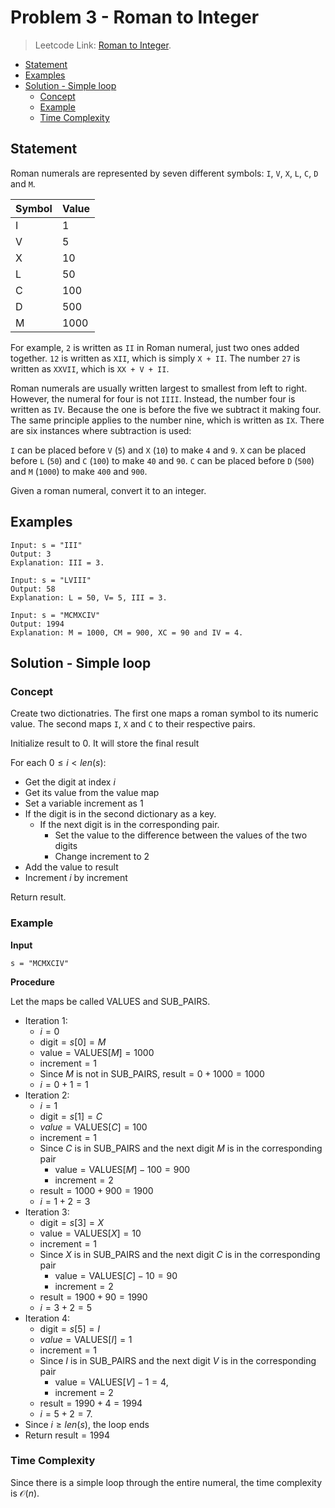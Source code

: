 # <!-- omit in toc --> Problem 3 - Roman to Integer

> Leetcode Link: [Roman to Integer](https://leetcode.com/problems/roman-to-integer/).

- [Statement](#statement)
- [Examples](#examples)
- [Solution - Simple loop](#solution---simple-loop)
  - [Concept](#concept)
  - [Example](#example)
  - [Time Complexity](#time-complexity)

## Statement

Roman numerals are represented by seven different symbols: `I`, `V`, `X`, `L`, `C`, `D` and `M`.

| Symbol | Value |
|---|---|
| I | 1 |
| V | 5 |
| X | 10 |
| L | 50 |
| C | 100 |
| D | 500 |
| M | 1000 |

For example, `2` is written as `II` in Roman numeral, just two ones added together. `12` is written as `XII`, which is simply `X + II`. The number `27` is written as `XXVII`, which is `XX + V + II`.

Roman numerals are usually written largest to smallest from left to right. However, the numeral for four is not `IIII`. Instead, the number four is written as `IV`. Because the one is before the five we subtract it making four. The same principle applies to the number nine, which is written as `IX`. There are six instances where subtraction is used:

`I` can be placed before `V` (`5`) and `X` (`10`) to make `4` and `9`.
`X` can be placed before `L` (`50`) and `C` (`100`) to make `40` and `90`.
`C` can be placed before `D` (`500`) and `M` (`1000`) to make `400` and `900`.

Given a roman numeral, convert it to an integer.

## Examples

```block
Input: s = "III"
Output: 3
Explanation: III = 3.
```

```block
Input: s = "LVIII"
Output: 58
Explanation: L = 50, V= 5, III = 3.
```

```block
Input: s = "MCMXCIV"
Output: 1994
Explanation: M = 1000, CM = 900, XC = 90 and IV = 4.
```

## Solution - Simple loop

### Concept

Create two dictionatries. The first one maps a roman symbol to its numeric value. The second maps `I`, `X` and `C` to their respective pairs.

Initialize $\text{result}$ to $0$. It will store the final result

For each $0 \le i < len(s)$:

- Get the digit at index $i$
- Get its value from the value map
- Set a variable $\text{increment}$ as $1$
- If the digit is in the second dictionary as a key.
  - If the next digit is in the corresponding pair.
    - Set the value to the difference between the values of the two digits
    - Change $\text{increment}$ to $2$
- Add the value to $\text{result}$
- Increment $i$ by $\text{increment}$

Return $\text{result}$.

### Example

**Input**

```block
s = "MCMXCIV"
```

**Procedure**

Let the maps be called $\text{VALUES}$ and $\text{SUB\_PAIRS}$.

- Iteration 1:
  - $i = 0$
  - $\text{digit} = s[0] = M$
  - $\text{value} = \text{VALUES}[M] = 1000$
  - $\text{increment} = 1$
  - Since $M$ is not in $\text{SUB\_PAIRS}$, $\text{result} = 0 + 1000 = 1000$
  - $i = 0 + 1 = 1$
- Iteration 2:
  - $i = 1$
  - $\text{digit} = s[1] = C$
  - $value = \text{VALUES}[C] = 100$
  - $\text{increment} = 1$
  - Since $C$ is in $\text{SUB\_PAIRS}$ and the next digit $M$ is in the corresponding pair
    - $\text{value} = \text{VALUES}[M] - 100 = 900$
    - $\text{increment} = 2$
  - $\text{result} = 1000 + 900 = 1900$
  - $i = 1 + 2 = 3$
- Iteration 3:
  - $\text{digit} = s[3] = X$
  - $\text{value} = \text{VALUES}[X] = 10$
  - $\text{increment} = 1$
  - Since $X$ is in $\text{SUB\_PAIRS}$ and the next digit $C$ is in the corresponding pair
    - $\text{value} = \text{VALUES}[C] - 10 = 90$
    - $\text{increment} = 2$
  - $\text{result} = 1900 + 90 = 1990$
  - $i = 3 + 2 = 5$
- Iteration 4:
  - $\text{digit} = s[5] = I$
  - $value = \text{VALUES}[I] = 1$
  - $\text{increment} = 1$
  - Since $I$ is in $\text{SUB\_PAIRS}$ and the next digit $V$ is in the corresponding pair
    - $\text{value} = \text{VALUES}[V] - 1 = 4$,
    - $\text{increment} = 2$
  - $\text{result} = 1990 + 4 = 1994$
  - $i = 5 + 2 = 7$.
- Since $i \ge len(s)$, the loop ends
- Return $\text{result} = 1994$

### Time Complexity

Since there is a simple loop through the entire numeral, the time complexity is $\mathcal{O}(n)$.
